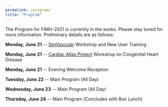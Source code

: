 ```yaml
---
permalink: /program/
title: "Program"
---
```


The Program for FIMH-2021 is currently in the works. Please stay tuned for more information. Preliminary details are as follows:

**Monday, June 21** -- [SimVascular](http://www.simvascular.org) Workshop and New User Training

**Monday, June 21** -- [Cardiac Atlas Project](https://www.cardiacatlas.org) Workshop on Congenital Heart Disease

**Monday, June 21** -- Evening Welcome Reception

**Tuesday, June 22** -- Main Program (All Day)

**Wednesday, June 23** -- Main Program (All Day)

**Thursday, June 24** -- Main Program (Concludes with Box Lunch)
